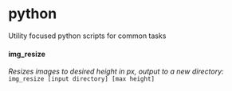 # python
Utility focused python scripts for common tasks

#### img_resize
*Resizes images to desired height in px, output to a new directory:*
```img_resize [input directory] [max height]```
